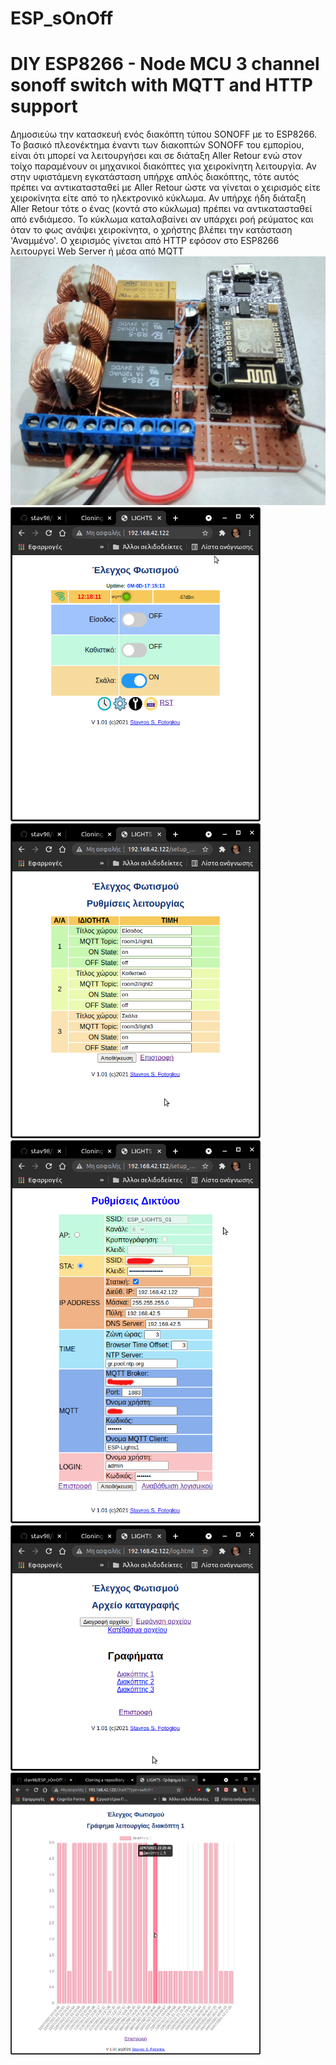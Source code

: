 # ESP_sOnOff
DIY ESP8266 - Node MCU 3 channel sonoff switch with MQTT and HTTP support
=========================================================================
Δημοσιεύω την κατασκευή ενός διακόπτη τύπου SONOFF με το ESP8266. Το βασικό πλεονέκτημα έναντι των διακοπτών SONOFF του εμπορίου, είναι ότι μπορεί να λειτουργήσει και σε διάταξη Aller Retour ενώ στον τοίχο παραμένουν οι μηχανικοί διακόπτες για χειροκίνητη λειτουργία. 
Αν στην υφιστάμενη εγκατάσταση υπήρχε απλός διακόπτης, τότε αυτός πρέπει να αντικατασταθεί με Aller Retour ώστε να γίνεται ο χειρισμός είτε χειροκίνητα είτε από το ηλεκτρονικό κύκλωμα. Αν υπήρχε ήδη διάταξη Aller Retour τότε ο ένας (κοντά στο κύκλωμα) πρέπει να αντικατασταθεί από ενδιάμεσο.
Το κύκλωμα καταλαβαίνει αν υπάρχει ροή ρεύματος και όταν το φως ανάψει χειροκίνητα, ο χρήστης βλέπει την κατάσταση 'Αναμμένο'.
Ο χειρισμός γίνεται από HTTP εφόσον στο ESP8266 λειτουργεί Web Server ή μέσα από MQTT 
<img src="https://github.com/stav98/ESP_sOnOff/blob/main/images/prototype1.jpg" width="600"><br>
<img src="https://github.com/stav98/ESP_sOnOff/blob/main/images/screenshot1.png" width="400">&nbsp;&nbsp;<img src="https://github.com/stav98/ESP_sOnOff/blob/main/images/screenshot2.png" width="400"><br>
<img src="https://github.com/stav98/ESP_sOnOff/blob/main/images/screenshot3.png" width="400">&nbsp;&nbsp;<img src="https://github.com/stav98/ESP_sOnOff/blob/main/images/screenshot4.png" width="400"><br>
<img src="https://github.com/stav98/ESP_sOnOff/blob/main/images/screenshot5.png" width="400"><br>
